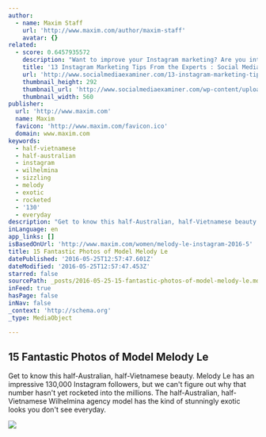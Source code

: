 ```yaml
---
author:
  - name: Maxim Staff
    url: 'http://www.maxim.com/author/maxim-staff'
    avatar: {}
related:
  - score: 0.6457935572
    description: "Want to improve your Instagram marketing? Are you interested in the latest tips and tools for Instagram? Instagram is a fast-growing platform and businesses are eager to establish a presence and encourage engagement on the network. We asked social media experts to share their hottest Instagram tips. Here's what they had to say."
    title: '13 Instagram Marketing Tips From the Experts : Social Media Examiner'
    url: 'http://www.socialmediaexaminer.com/13-instagram-marketing-tips-from-the-experts/'
    thumbnail_height: 292
    thumbnail_url: 'http://www.socialmediaexaminer.com/wp-content/uploads/2015/07/ck-instagram-marketing-tips-560.png'
    thumbnail_width: 560
publisher:
  url: 'http://www.maxim.com'
  name: Maxim
  favicon: 'http://www.maxim.com/favicon.ico'
  domain: www.maxim.com
keywords:
  - half-vietnamese
  - half-australian
  - instagram
  - wilhelmina
  - sizzling
  - melody
  - exotic
  - rocketed
  - '130'
  - everyday
description: "Get to know this half-Australian, half-Vietnamese beauty. Melody Le has an impressive 130,000 Instagram followers, but we can't figure out why that number hasn't yet rocketed into the millions. The half-Australian, half-Vietnamese Wilhelmina agency model has the kind of stunningly exotic looks you don't see everyday."
inLanguage: en
app_links: []
isBasedOnUrl: 'http://www.maxim.com/women/melody-le-instagram-2016-5'
title: 15 Fantastic Photos of Model Melody Le
datePublished: '2016-05-25T12:57:47.601Z'
dateModified: '2016-05-25T12:57:47.453Z'
starred: false
sourcePath: _posts/2016-05-25-15-fantastic-photos-of-model-melody-le.md
inFeed: true
hasPage: false
inNav: false
_context: 'http://schema.org'
_type: MediaObject

---
```

<article style=""><h1>15 Fantastic Photos of Model Melody Le</h1><p>Get to know this half-Australian, half-Vietnamese beauty. Melody Le has an impressive 130,000 Instagram followers, but we can't figure out why that number hasn't yet rocketed into the millions. The half-Australian, half-Vietnamese Wilhelmina agency model has the kind of stunningly exotic looks you don't see everyday.</p><img src="http://a3.files.maxim.com/image/upload/c_fit,cs_srgb,h_1200,w_1200/MTM4NTkxOTgyODA4MjEyOTAy.png" /></article>